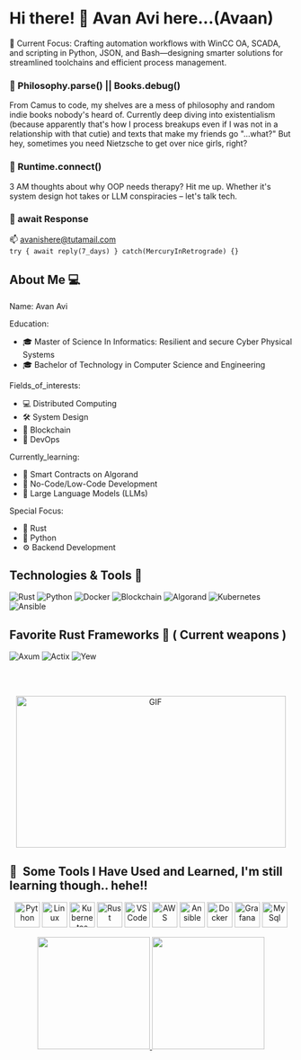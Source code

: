 

# Hi there! 👋 Avan Avi here...(Avaan)

📐 Current Focus: Crafting automation workflows with WinCC OA, SCADA, and scripting in Python, JSON, and Bash—designing smarter solutions for streamlined toolchains and efficient process management.

### 🤔 Philosophy.parse() || Books.debug()
From Camus to code, my shelves are a mess of philosophy and random indie books nobody's heard of. Currently deep diving into existentialism (because apparently that's how I process breakups even if I was not in a relationship with that cutie) and texts that make my friends go "...what?" But hey, sometimes you need Nietzsche to get over nice girls, right?

### 🌌 Runtime.connect()
3 AM thoughts about why OOP needs therapy? Hit me up. Whether it's system design hot takes or LLM conspiracies – let's talk tech.

### 📡 await Response
📫 avanishere@tutamail.com  
`try { await reply(7_days) } catch(MercuryInRetrograde) {}`

## About Me 💻

Name: Avan Avi

Education:
- 🎓 Master of Science In Informatics: Resilient and secure Cyber Physical Systems
- 🎓 Bachelor of Technology in Computer Science and Engineering

Fields_of_interests:
- 💻 Distributed Computing
- 🛠️ System Design
- 🔗 Blockchain
- 🧰 DevOps

Currently_learning:
- 📜 Smart Contracts on Algorand
- 🚀 No-Code/Low-Code Development
- 🧠 Large Language Models (LLMs)



Special Focus:
- 🦀 Rust
- 🐍 Python
- ⚙️ Backend Development

## Technologies & Tools 🔧

![Rust](https://img.shields.io/badge/Rust-000000?style=for-the-badge&logo=rust&logoColor=white)
![Python](https://img.shields.io/badge/Python-3776AB?style=for-the-badge&logo=python&logoColor=white)
![Docker](https://img.shields.io/badge/Docker-2496ED?style=for-the-badge&logo=docker&logoColor=white)
![Blockchain](https://img.shields.io/badge/Blockchain-121D33?style=for-the-badge&logo=blockchain.com&logoColor=white)
![Algorand](https://img.shields.io/badge/Algorand-000000?style=for-the-badge&logo=algorand&logoColor=white)
![Kubernetes](https://img.shields.io/badge/Kubernetes-326CE5?style=for-the-badge&logo=kubernetes&logoColor=white)
![Ansible](https://img.shields.io/badge/Ansible-EE0000?style=for-the-badge&logo=ansible&logoColor=white)


## Favorite Rust Frameworks 🦀 ( Current weapons )

![Axum](https://img.shields.io/badge/Axum-764ABC?style=for-the-badge&logo=rust&logoColor=white)
![Actix](https://img.shields.io/badge/Actix-000000?style=for-the-badge&logo=rust&logoColor=white)
![Yew](https://img.shields.io/badge/Yew-DE4D4D?style=for-the-badge&logo=rust&logoColor=white)





<br>
<br>

<p align="center">
 <img src="https://media.giphy.com/media/l2vK7msJ65XF6y2w22/giphy.gif" width="480" height="270" alt="GIF">
</p>


## 🚀 &nbsp;Some Tools I Have Used and Learned, I'm still learning though.. hehe!!
<p align="center">
 <img src="https://cdn.jsdelivr.net/gh/devicons/devicon/icons/python/python-original-wordmark.svg" alt="Python" width="45" height="45"/>
 <img src="https://cdn.jsdelivr.net/gh/devicons/devicon/icons/linux/linux-original.svg" alt="Linux" width="45" height="45"/>
 <img src="https://cdn.jsdelivr.net/gh/devicons/devicon/icons/kubernetes/kubernetes-plain-wordmark.svg" alt="Kubernetes" width="45" height="45"/>
 <img src="https://cdn.jsdelivr.net/gh/devicons/devicon/icons/rust/rust-plain.svg" alt="Rust" width="45" height="45"/>
 <img src="https://cdn.jsdelivr.net/gh/devicons/devicon/icons/vscode/vscode-original.svg" alt="VSCode" width="45" height="45"/>
 <img src="https://cdn.jsdelivr.net/gh/devicons/devicon/icons/amazonwebservices/amazonwebservices-plain-wordmark.svg" alt="AWS" width="45" height="45"/>
 <img src="https://cdn.jsdelivr.net/gh/devicons/devicon/icons/ansible/ansible-original-wordmark.svg" alt="Ansible" width="45" height="45"/>
 <img src="https://cdn.jsdelivr.net/gh/devicons/devicon/icons/docker/docker-original-wordmark.svg" alt="Docker" width="45" height="45"/>
 <img src="https://cdn.jsdelivr.net/gh/devicons/devicon/icons/grafana/grafana-original-wordmark.svg" alt="Grafana" width="45" height="45"/>
 <img src="https://cdn.jsdelivr.net/gh/devicons/devicon/icons/mysql/mysql-original-wordmark.svg" alt="MySql" width="45" height="45"/> 
</p>


<!--START_SECTION:waka -->
<!-- END_SECTION:waka -->


<div align="center">
  <a href="https://github.com/AvanAvi">
    <img height=200 src="https://github-readme-stats.vercel.app/api?username=AvanAvi&hide=issues,contribs&rank_icon=percentile&theme=github_dark" />
  </a>
  <a href="https://github.com/AvanAvi">
    <img height=200 src="https://github-readme-stats.vercel.app/api/top-langs?username=AvanAvi&layout=compact&langs_count=8&card_width=320&theme=github_dark" />
  </a>
  
</div>










